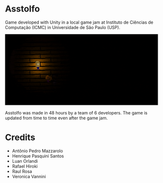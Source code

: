 # Asstolfo

Game developed with Unity in a local game jam at Instituto de Ciências de Computação (ICMC) in Universidade de São Paulo (USP).

![Asstolfo](images/asstolfo.gif)

Asstolfo was made in 48 hours by a team of 6 developers. The game is updated from time to time even after the game jam.

# Credits

- Antônio Pedro Mazzarolo
- Henrique Pasquini Santos
- Luan Orlandi
- Rafael Hiroki
- Raul Rosa
- Veronica Vannini